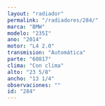 ```yaml
---
layout: "radiador"
permalink: "/radiadores/284/"
marca: "BMW"
modelo: "235I"
ano: "2014"
motor: "L4 2.0"
transmision: "Automática"
parte: "60817"
clima: "Con clima"
alto: "23 5/8"
ancho: "13 1/4"
observaciones: ""
id: "284"
---
```



